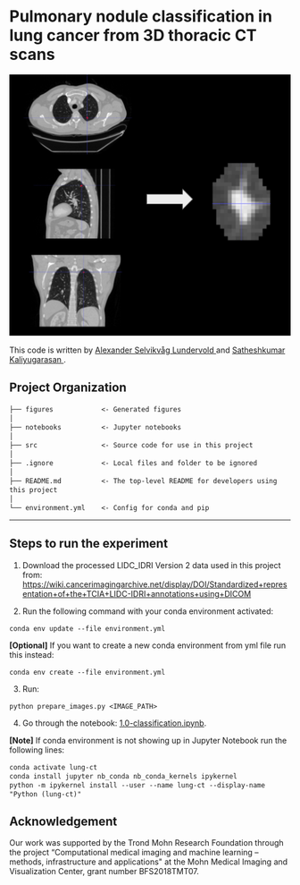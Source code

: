 Pulmonary nodule classification in lung cancer from 3D thoracic CT scans 
==============================
<img src="figures/preprocess.png"/>

This code is written by <a href=https://alexander.lundervold.com/> Alexander Selvikvåg Lundervold </a> and <a href=https://skaliy.github.io/> Satheshkumar Kaliyugarasan </a>. 

Project Organization
--------
    ├── figures            <- Generated figures
    │   
    ├── notebooks          <- Jupyter notebooks 
    │   
    ├── src                <- Source code for use in this project
    │   
    ├── .ignore            <- Local files and folder to be ignored 
    │   
    ├── README.md          <- The top-level README for developers using this project
    │
    └── environment.yml    <- Config for conda and pip  
--------

Steps to run the experiment 
------------
1. Download the processed LIDC_IDRI Version 2 data used in this project from: https://wiki.cancerimagingarchive.net/display/DOI/Standardized+representation+of+the+TCIA+LIDC-IDRI+annotations+using+DICOM

2. Run the following command with your conda environment activated: 
```
conda env update --file environment.yml
```
<b>[Optional]</b> If you want to create a new conda environment from yml file run this instead: 
```
conda env create --file environment.yml
```

3. Run: 
```
python prepare_images.py <IMAGE_PATH>
``` 

4. Go through the notebook: [1.0-classification.ipynb](https://github.com/MMIV-ML/Lung-CT-fastai-2020/blob/master/notebooks/1.0-classification.ipynb).

<b>[Note]</b> If conda environment is not showing up in Jupyter Notebook run the following lines:
```
conda activate lung-ct 
conda install jupyter nb_conda nb_conda_kernels ipykernel
python -m ipykernel install --user --name lung-ct --display-name "Python (lung-ct)"
```
 

Acknowledgement
-----------
Our work was supported by the Trond Mohn Research Foundation through the project “Computational medical imaging and machine learning – methods, infrastructure and applications" at the Mohn Medical Imaging and Visualization Center, grant number BFS2018TMT07.



